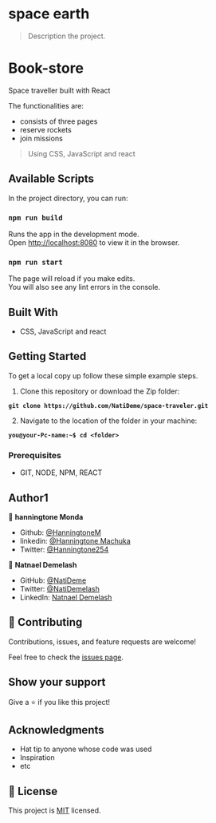 

# space earth

> Description the project.


# Book-store
Space traveller  built with React 

The functionalities are:
- consists of three pages
- reserve rockets
- join missions

> Using CSS, JavaScript and react



## Available Scripts

In the project directory, you can run:

### `npm run build`

Runs the app in the development mode.\
Open [http://localhost:8080](http://localhost:8080) to view it in the browser.

### `npm run start`

The page will reload if you make edits.\
You will also see any lint errors in the console.

## Built With

- CSS, JavaScript and react

## Getting Started

To get a local copy up follow these simple example steps.

1. Clone this repository or download the Zip folder:

**``git clone https://github.com/NatiDeme/space-traveler.git``**

2. Navigate to the location of the folder in your machine:

**``you@your-Pc-name:~$ cd <folder>``**

### Prerequisites

- GIT, NODE, NPM, REACT

## Author1

👤 **hanningtone Monda**

- Github: [@HanningtoneM](https://github.com/HanningtoneM)
- linkedin: [@Hanningtone Machuka](https://www.linkedin.com/in/hanningtone-machuka-58501722a)
- Twitter: [@Hanningtone254](https://twitter.com/Hanningtone254?t=YVXXz9EZzOhR5vPi3DlHDQ&s=09)

👤 **Natnael Demelash**

- GitHub: [@NatiDeme](https://github.com/NatiDeme)
- Twitter: [@NatiDemelash](https://twitter.com/NatiDemelash)
- LinkedIn: [Natnael Demelash](https://www.linkedin.com/in/natnael-demelash/)

## 🤝 Contributing

Contributions, issues, and feature requests are welcome!

Feel free to check the [issues page](../../issues/).

## Show your support

Give a ⭐️ if you like this project!

## Acknowledgments

- Hat tip to anyone whose code was used
- Inspiration
- etc

## 📝 License

This project is [MIT](./MIT.md) licensed.
